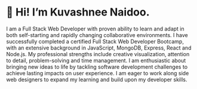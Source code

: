 # 👋 Hi! I’m Kuvashnee Naidoo.

I am a Full Stack Web Developer with proven ability to learn and adapt in both self-starting and rapidly changing collaborative environments. I have successfully completed a certified Full Stack Web Developer Bootcamp, with an extensive background in JavaScript, MongoDB, Express, React and Node.js. My professional strengths include creative visualization, attention to detail, problem-solving and time management. I am enthusiastic about bringing new ideas to life by tackling software development challenges to achieve lasting impacts on user experience. I am eager to work along side web designers to expand my learning and build upon my
developer skills.

<!---
KuvashneeNaidoo/KuvashneeNaidoo is a ✨ special ✨ repository because its `README.md` (this file) appears on your GitHub profile.
You can click the Preview link to take a look at your changes.
--->
